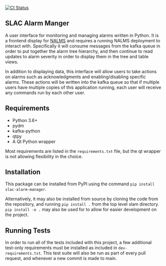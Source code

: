 [![CI Status](https://github.com/slaclab/slac-alarm-manager/actions/workflows/build-and-test.yml/badge.svg?branch=main)](https://github.com/slaclab/slac-alarm-manager/actions/workflows/build-and-test.yml)

## SLAC Alarm Manger

A user interface for monitoring and managing alarms written in Python. It is a frontend display for [NALMS](https://github.com/slaclab/nalms) and
requires a running NALMS deployment to interact with. Specifically it will consume messages from the kafka queue in order to put 
together the alarm tree hierarchy, and then continue to read updates to alarm severity in order to display them in the tree
and table views.

In addition to displaying data, this interface will allow users to take actions on alarms such as acknowledgments and enabling/disabling
specific alarms. These actions will be written into the kafka queue so that if multiple users have multiple copies of this
application running, each user will receive any commands run by each other user.


## Requirements

* Python 3.6+
* pydm
* kafka-python
* qtpy
* A Qt Python wrapper

Most requirements are listed in the `requirements.txt` file, but the qt wrapper is not allowing flexibility in the choice.

## Installation

This package can be installed from PyPI using the command `pip install slac-alarm-manager`.

Alternatively, it may also be installed from source by cloning the code from the repository, and running
`pip install .` from the top level slam directory. `pip install -e .` may also be used for to allow for easier development
on the project.

## Running Tests

In order to run all of the tests included with this project, a few additional test-only requirements must be installed
as included in `dev-requirements.txt`. This test suite will also be run as part of every pull request, and whenever
a new commit is made to main.
